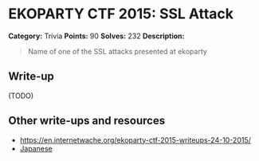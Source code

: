 # EKOPARTY CTF 2015: SSL Attack

**Category:** Trivia
**Points:** 90
**Solves:** 232
**Description:**

> Name of one of the SSL attacks presented at ekoparty


## Write-up

(TODO)

## Other write-ups and resources

* <https://en.internetwache.org/ekoparty-ctf-2015-writeups-24-10-2015/>
* [Japanese](http://shiho-elliptic.tumblr.com/post/131769380689/ekoparty-ctf-2015-writeup)
